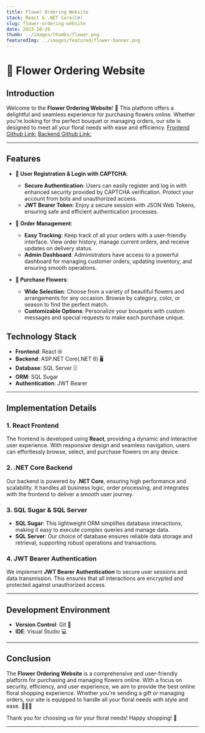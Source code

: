 ```yaml
---
title: Flower Ordering Website
stack: React & .NET Core(C#)
slug: flower-ordering-website
date: 2023-10-29
thumb: ../images/thumbs/flower.png
featuredImg: ../images/featured/flower-banner.png
---
```


# 🌸 Flower Ordering Website

## Introduction

Welcome to the **Flower Ordering Website**! 🌺 This platform offers a delightful and seamless experience for purchasing flowers online. Whether you're looking for the perfect bouquet or managing orders, our site is designed to meet all your floral needs with ease and efficiency.
[Frontend Github Link:](https://github.com/zhengshihan/flowerwebfe)
[Backend Github Link:](https://github.com/zhengshihan/flowerWeb)

---

## Features

- **🔐 User Registration & Login with CAPTCHA**:
  - **Secure Authentication**: Users can easily register and log in with enhanced security provided by CAPTCHA verification. Protect your account from bots and unauthorized access.
  - **JWT Bearer Token**: Enjoy a secure session with JSON Web Tokens, ensuring safe and efficient authentication processes.

- **🛒 Order Management**:
  - **Easy Tracking**: Keep track of all your orders with a user-friendly interface. View order history, manage current orders, and receive updates on delivery status.
  - **Admin Dashboard**: Administrators have access to a powerful dashboard for managing customer orders, updating inventory, and ensuring smooth operations.

- **🌼 Purchase Flowers**:
  - **Wide Selection**: Choose from a variety of beautiful flowers and arrangements for any occasion. Browse by category, color, or season to find the perfect match.
  - **Customizable Options**: Personalize your bouquets with custom messages and special requests to make each purchase unique.



## Technology Stack

- **Frontend**: React 🌐
- **Backend**:  ASP.NET Core(.NET 6) 🖥️
- **Database**: SQL Server 🗄️
- **ORM**: SQL Sugar
- **Authentication**: JWT Bearer

---

## Implementation Details

### 1. React Frontend

The frontend is developed using **React**, providing a dynamic and interactive user experience. With responsive design and seamless navigation, users can effortlessly browse, select, and purchase flowers on any device.

### 2. .NET Core Backend

Our backend is powered by **.NET Core**, ensuring high performance and scalability. It handles all business logic, order processing, and integrates with the frontend to deliver a smooth user journey.

### 3. SQL Sugar & SQL Server

- **SQL Sugar**: This lightweight ORM simplifies database interactions, making it easy to execute complex queries and manage data.
- **SQL Server**: Our choice of database ensures reliable data storage and retrieval, supporting robust operations and transactions.


### 4. JWT Bearer Authentication

We implement **JWT Bearer Authentication** to secure user sessions and data transmission. This ensures that all interactions are encrypted and protected against unauthorized access.

---

## Development Environment
- **Version Control**: Git 📂
- **IDE**: Visual Studio 💻


---

## Conclusion

The **Flower Ordering Website** is a comprehensive and user-friendly platform for purchasing and managing flowers online. With a focus on security, efficiency, and user experience, we aim to provide the best online floral shopping experience. Whether you're sending a gift or managing orders, our site is equipped to handle all your floral needs with style and ease. 🌺🌼🌷

Thank you for choosing us for your floral needs! Happy shopping! 🌻

---
